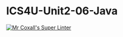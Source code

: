 # ICS4U-Unit2-06-Java
[![Mr Coxall's Super Linter](https://github.com/Yiyun-Qin/ICS4U-Unit2-06-Java/workflows/Mr%20Coxall's%20Super%20Linter/badge.svg)](https://github.com/Yiyun-Qin/ICS4U-Unit2-06-Java/actions/)
